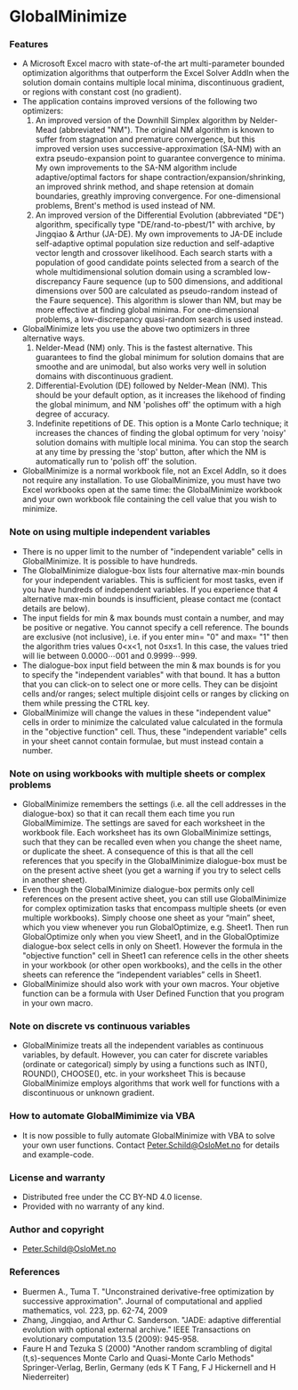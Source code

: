 # GlobalMinimize
### Features
- A Microsoft Excel macro with state-of-the art multi-parameter bounded optimization algorithms that outperform the Excel Solver AddIn when the solution domain contains multiple local minima, discontinuous gradient, or regions with constant cost (no gradient). 
- The application contains improved versions of the following two optimizers: 
  1. An improved version of the Downhill Simplex algorithm by Nelder-Mead (abbreviated "NM"). The original NM algorithm is known to suffer from stagnation and premature convergence, but this improved version uses successive-approximation (SA-NM) with an extra pseudo-expansion point to guarantee convergence to minima. My own improvements to the SA-NM algorithm include adaptive/optimal factors for shape contraction/expansion/shrinking, an improved shrink method, and shape retension at domain boundaries, greathly improving convergence. For one-dimensional problems, Brent's method is used instead of NM.
  2. An improved version of the Differential Evolution (abbreviated "DE") algorithm, specifically type "DE/rand-to-pbest/1" with archive, by Jingqiao & Arthur (JA-DE). My own improvements to JA-DE include self-adaptive optimal population size reduction and self-adaptive vector length and crossover likelihood. Each search starts with a population of good candidate points selected from a search of the whole multidimensional solution domain using a scrambled low-discrepancy Faure sequence (up to 500 dimensions, and additional dimensions over 500 are calculated as pseudo-random instead of the Faure sequence). This algorithm is slower than NM, but may be more effective at finding global minima. For one-dimensional problems, a low-discrepancy quasi-random search is used instead.
- GlobalMinimize lets you use the above two optimizers in three alternative ways.
  1. Nelder-Mead (NM) only. This is the fastest alternative. This guarantees to find the global minimum for solution domains that are smoothe and are unimodal, but also works very well in solution domains with discontinuous gradient.
  2. Differential-Evolution (DE) followed by Nelder-Mean (NM). This should be your default option, as it increases the likehood of finding the global minimum, and NM 'polishes off' the optimum with a high degree of accuracy.
  3. Indefinite repetitions of DE. This option is a Monte Carlo technique; it increases the chances of finding the global optimum for very 'noisy' solution domains with multiple local minima. You can stop the search at any time by pressing the 'stop' button, after which the NM is automatically run to 'polish off' the solution.
- GlobalMinimize is a normal workbook file, not an Excel AddIn, so it does not require any installation. To use GlobalMinimize, you must have two Excel workbooks open at the same time: the GlobalMinimize workbook and your own workbook file containing the cell value that you wish to minimize.

### Note on using multiple independent variables
- There is no upper limit to the number of "independent variable" cells in GlobalMinimize. It is possible to have hundreds.
- The GlobalMinimize dialogue-box lists four alternative max-min bounds for your independent variables. This is sufficient for most tasks, even if you have hundreds of independent variables. If you experience that 4 alternative max-min bounds is insufficient, please contact me (contact details are below).
- The input fields for min & max bounds must contain a number, and may be positive or negative. You cannot specify a cell reference. The bounds are exclusive (not inclusive), i.e. if you enter min= "0" and max= "1" then the algorithm tries values 0<x<1, not 0≤x≤1. In this case, the values tried will lie between 0.0000⋯001 and  0.9999⋯999.
- The dialogue-box input field between the min & max bounds is for you to specify the "independent variables" with that bound. It has a button that you can click-on to select one or more cells. They can be disjoint cells and/or ranges; select multiple disjoint cells or ranges by clicking on them while pressing the CTRL key.
- GlobalMinimize will change the values in these "independent value" cells in order to minimize the calculated value calculated in the formula in the "objective function" cell. Thus, these "independent variable" cells in your sheet cannot contain formulae, but must instead contain a number.

### Note on using workbooks with multiple sheets or complex problems
- GlobalMinimize remembers the settings (i.e. all the cell addresses in the dialogue-box) so that it can recall them each time you run GlobalMimimize. The settings are saved for each worksheet in the workbook file. Each worksheet has its own GlobalMinimize settings, such that they can be recalled even when you change the sheet name, or duplicate the sheet. A consequence of this is that all the cell references that you specify in the GlobalMinimize dialogue-box must be on the present active sheet (you get a warning if you try to select cells in another sheet).
- Even though the GlobalMinimize dialogue-box permits only cell references on the present active sheet, you can still use GlobalMinimize for complex optimization tasks that encompass multiple sheets (or even multiple workbooks). Simply choose one sheet as your “main” sheet, which you view whenever you run GlobalOptimize, e.g. Sheet1. Then run GlobalOptimize only when you view Sheet1, and in the GlobalOptimize dialogue-box select cells in only on Sheet1. However the formula in the "objective function" cell in Sheet1 can reference cells in the other sheets in your workbook (or other open workbooks), and the cells in the other sheets can reference the “independent variables” cells in Sheet1.
- GlobalMinimize should also work with your own macros. Your objetive function can be a formula with User Defined Function that you program in your own macro.

### Note on discrete vs continuous variables
- GlobalMinimize treats all the independent variables as continuous variables, by default. However, you can cater for discrete variables (ordinate or categorical) simply by using a functions such as INT(), ROUND(), CHOOSE(), etc. in your worksheet This is because GlobalMinimize employs algorithms that work well for functions with a discontinuous or unknown gradient.

### How to automate GlobalMimimize via VBA
- It is now possible to fully automate GlobalMinimize with VBA to solve your own user functions. Contact Peter.Schild@OsloMet.no for details and example-code.

### License and warranty
- Distributed free under the CC BY-ND 4.0 license.
- Provided with no warranty of any kind.

### Author and copyright
- Peter.Schild@OsloMet.no

### References
- Buermen A., Tuma T. "Unconstrained derivative-free optimization by successive approximation". Journal of computational and applied mathematics, vol. 223, pp. 62-74, 2009
- Zhang, Jingqiao, and Arthur C. Sanderson. "JADE: adaptive differential evolution with optional external archive." IEEE Transactions on evolutionary computation 13.5 (2009): 945-958.
- Faure H and Tezuka S (2000) "Another random scrambling of digital (t,s)-sequences Monte Carlo and Quasi-Monte Carlo Methods" Springer-Verlag, Berlin, Germany (eds K T Fang, F J Hickernell and H Niederreiter)


